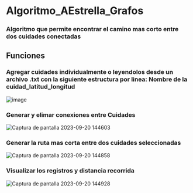 # Algoritmo_AEstrella_Grafos
### Algoritmo que permite encontrar el camino mas corto entre dos cuidades conectadas

## Funciones
### Agregar cuidades individualmente o leyendolos desde un archivo .txt con la siguiente estructura por linea: Nombre de la cuidad_latitud_longitud
![image](https://github.com/B-mtz/Algoritmo_AEstrella_Grafos/assets/127165596/11df3de7-8a70-4ade-893d-4297b51054d0)

### Generar y elimar conexiones entre Cuidades
![Captura de pantalla 2023-09-20 144603](https://github.com/B-mtz/Algoritmo_AEstrella_Grafos/assets/127165596/d4a89874-db34-4c2b-acc9-576609b28bf3)

### Generar la ruta mas corta entre dos cuidades seleccionadas
![Captura de pantalla 2023-09-20 144858](https://github.com/B-mtz/Algoritmo_AEstrella_Grafos/assets/127165596/299fc209-cb25-437c-9c67-5ad77c544409)

### Visualizar los registros y distancia recorrida
![Captura de pantalla 2023-09-20 144928](https://github.com/B-mtz/Algoritmo_AEstrella_Grafos/assets/127165596/f84133f1-128e-42d1-a039-999a55b1d9a2)
